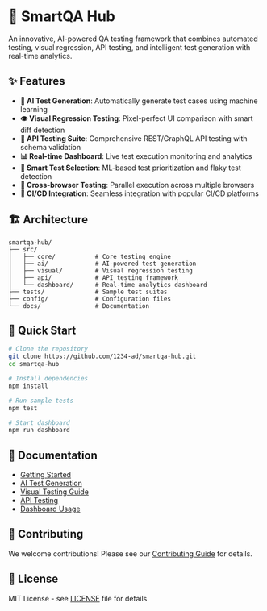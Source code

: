 # 🚀 SmartQA Hub

An innovative, AI-powered QA testing framework that combines automated testing, visual regression, API testing, and intelligent test generation with real-time analytics.

## ✨ Features

- **🤖 AI Test Generation**: Automatically generate test cases using machine learning
- **👁️ Visual Regression Testing**: Pixel-perfect UI comparison with smart diff detection
- **🔌 API Testing Suite**: Comprehensive REST/GraphQL API testing with schema validation
- **📊 Real-time Dashboard**: Live test execution monitoring and analytics
- **🎯 Smart Test Selection**: ML-based test prioritization and flaky test detection
- **📱 Cross-browser Testing**: Parallel execution across multiple browsers
- **🔄 CI/CD Integration**: Seamless integration with popular CI/CD platforms

## 🏗️ Architecture

```
smartqa-hub/
├── src/
│   ├── core/           # Core testing engine
│   ├── ai/             # AI-powered test generation
│   ├── visual/         # Visual regression testing
│   ├── api/            # API testing framework
│   └── dashboard/      # Real-time analytics dashboard
├── tests/              # Sample test suites
├── config/             # Configuration files
└── docs/               # Documentation
```

## 🚀 Quick Start

```bash
# Clone the repository
git clone https://github.com/1234-ad/smartqa-hub.git
cd smartqa-hub

# Install dependencies
npm install

# Run sample tests
npm test

# Start dashboard
npm run dashboard
```

## 📖 Documentation

- [Getting Started](docs/getting-started.md)
- [AI Test Generation](docs/ai-testing.md)
- [Visual Testing Guide](docs/visual-testing.md)
- [API Testing](docs/api-testing.md)
- [Dashboard Usage](docs/dashboard.md)

## 🤝 Contributing

We welcome contributions! Please see our [Contributing Guide](CONTRIBUTING.md) for details.

## 📄 License

MIT License - see [LICENSE](LICENSE) file for details.